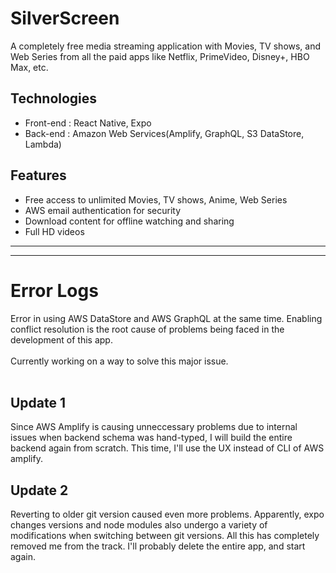 # SilverScreen
A completely free media streaming application with Movies, TV shows, and Web Series from all the paid apps like Netflix, PrimeVideo, Disney+, HBO Max, etc.

## Technologies
* Front-end : React Native, Expo
* Back-end : Amazon Web Services(Amplify, GraphQL, S3 DataStore, Lambda)

## Features
* Free access to unlimited Movies, TV shows, Anime, Web Series
* AWS email authentication for security
* Download content for offline watching and sharing
* Full HD videos

***
***

# Error Logs

Error in using AWS DataStore and AWS GraphQL at the same time. Enabling conflict resolution is the root cause of problems being faced in the development of this app.<br>
<br>
Currently working on a way to solve this major issue.
<br>
<br>

## Update 1
Since AWS Amplify is causing unneccessary problems due to internal issues when backend schema was hand-typed, I will build the entire backend again from scratch. This time, I'll use the UX instead of CLI of AWS amplify.

## Update 2
Reverting to older git version caused even more problems. Apparently, expo changes versions and node modules also undergo a variety of modifications when switching between git versions. All this has completely removed me from the track.
I'll probably delete the entire app, and start again.

